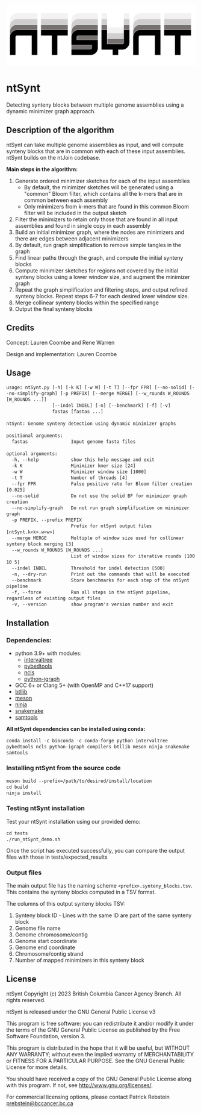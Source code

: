 ![Logo](https://github.com/bcgsc/ntSynt/blob/main/logo/ntsynt-logo.png)

# ntSynt

Detecting synteny blocks between multiple genome assemblies using a dynamic minimizer graph approach.

## Description of the algorithm

ntSynt can take multiple genome assemblies as input, and will compute synteny blocks that are in common with each of these input assemblies. ntSynt builds on the ntJoin codebase.

**Main steps in the algorithm:**
1. Generate ordered minimizer sketches for each of the input assemblies
    * By default, the minimizer sketches will be generated using a "common" Bloom filter, which contains all the k-mers that are in common between each assembly
    * Only minimizers from k-mers that are found in this common Bloom filter will be included in the output sketch
2. Filter the minimizers to retain only those that are found in all input assemblies and found in single copy in each assembly
3. Build an initial minimizer graph, where the nodes are minimizers and there are edges between adjacent minimizers
4. By default, run graph simplification to remove simple tangles in the graph
5. Find linear paths through the graph, and compute the initial synteny blocks
6. Compute minimizer sketches for regions not covered by the initial synteny blocks using a lower window size, and augment the minimizer graph
7. Repeat the graph simplification and filtering steps, and output refined synteny blocks. Repeat steps 6-7 for each desired lower window size.
8. Merge collinear synteny blocks within the specified range
9. Output the final synteny blocks

## Credits

Concept: Lauren Coombe and Rene Warren

Design and implementation: Lauren Coombe

## Usage

```
usage: ntSynt.py [-h] [-k K] [-w W] [-t T] [--fpr FPR] [--no-solid] [--no-simplify-graph] [-p PREFIX] [--merge MERGE] [--w_rounds W_ROUNDS [W_ROUNDS ...]]
                 [--indel INDEL] [-n] [--benchmark] [-f] [-v]
                 fastas [fastas ...]

ntSynt: Genome synteny detection using dynamic minimizer graphs

positional arguments:
  fastas                Input genome fasta files

optional arguments:
  -h, --help            show this help message and exit
  -k K                  Minimizer kmer size [24]
  -w W                  Minimizer window size [1000]
  -t T                  Number of threads [4]
  --fpr FPR             False positive rate for Bloom filter creation [0.025]
  --no-solid            Do not use the solid BF for minimizer graph creation
  --no-simplify-graph   Do not run graph simplification on minimizer graph
  -p PREFIX, --prefix PREFIX
                        Prefix for ntSynt output files [ntSynt.k<k>.w<w>]
  --merge MERGE         Multiple of window size used for collinear synteny block merging [3]
  --w_rounds W_ROUNDS [W_ROUNDS ...]
                        List of window sizes for iterative rounds [100 10 5]
  --indel INDEL         Threshold for indel detection [500]
  -n, --dry-run         Print out the commands that will be executed
  --benchmark           Store benchmarks for each step of the ntSynt pipeline
  -f, --force           Run all steps in the ntSynt pipeline, regardless of existing output files
  -v, --version         show program's version number and exit
```

## Installation

### Dependencies:
- python 3.9+ with modules:
  - [intervaltree](https://github.com/chaimleib/intervaltree)
  - [pybedtools](https://daler.github.io/pybedtools/)
  - [ncls](https://github.com/pyranges/ncls)
  - [python-igraph](https://python.igraph.org/en/stable/)
- GCC 6+ or Clang 5+ (with OpenMP and C++17 support)
- [btllib](https://github.com/bcgsc/btllib)
- [meson](https://mesonbuild.com/)
- [ninja](https://ninja-build.org/)
- [snakemake](https://snakemake.readthedocs.io/en/stable/)
- [samtools](http://www.htslib.org/)

**All ntSynt dependencies can be installed using conda:**
```
conda install -c bioconda -c conda-forge python intervaltree pybedtools ncls python-igraph compilers btllib meson ninja snakemake samtools
```

### Installing ntSynt from the source code
```
meson build --prefix=/path/to/desired/install/location
cd build
ninja install
```

### Testing ntSynt installation
Test your ntSynt installation using our provided demo:
```
cd tests
./run_ntSynt_demo.sh 
```
Once the script has executed successfully, you can compare the output files with those in tests/expected_results

### Output files
The main output file has the naming scheme `<prefix>.synteny_blocks.tsv`. This contains the synteny blocks computed in a TSV format.

The columns of this output synteny blocks TSV:
1. Synteny block ID - Lines with the same ID are part of the same synteny block
2. Genome file name
3. Genome chromosome/contig
4. Genome start coordinate
5. Genome end coordinate
6. Chromosome/contig strand
7. Number of mapped minimizers in this synteny block

## License
ntSynt Copyright (c) 2023 British Columbia Cancer Agency Branch. All rights reserved.

ntSynt is released under the GNU General Public License v3

This program is free software: you can redistribute it and/or modify it under the terms of the GNU General Public License as published by the Free Software Foundation, version 3.

This program is distributed in the hope that it will be useful, but WITHOUT ANY WARRANTY; without even the implied warranty of MERCHANTABILITY or FITNESS FOR A PARTICULAR PURPOSE. See the GNU General Public License for more details.

You should have received a copy of the GNU General Public License along with this program. If not, see http://www.gnu.org/licenses/.

For commercial licensing options, please contact Patrick Rebstein prebstein@bccancer.bc.ca
